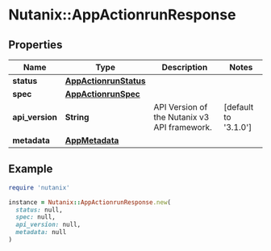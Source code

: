 # Nutanix::AppActionrunResponse

## Properties

| Name | Type | Description | Notes |
| ---- | ---- | ----------- | ----- |
| **status** | [**AppActionrunStatus**](AppActionrunStatus.md) |  |  |
| **spec** | [**AppActionrunSpec**](AppActionrunSpec.md) |  |  |
| **api_version** | **String** | API Version of the Nutanix v3 API framework. | [default to &#39;3.1.0&#39;] |
| **metadata** | [**AppMetadata**](AppMetadata.md) |  |  |

## Example

```ruby
require 'nutanix'

instance = Nutanix::AppActionrunResponse.new(
  status: null,
  spec: null,
  api_version: null,
  metadata: null
)
```

